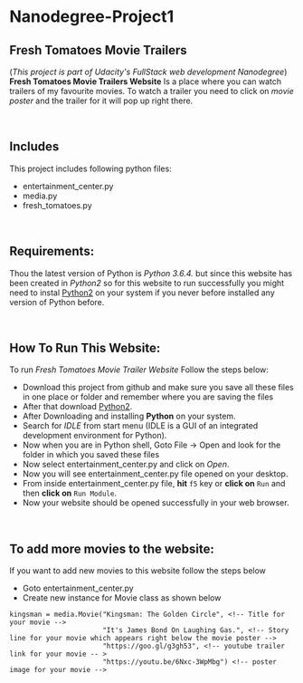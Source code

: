# Nanodegree-Project1 
## Fresh Tomatoes Movie Trailers
(_This project is part of Udacity's FullStack web development Nanodegree_)
**Fresh Tomatoes Movie Trailers Website** Is a place where you can watch trailers of my favourite movies. To watch a trailer you need to click on _movie poster_ and the trailer for it will pop up right there.

<br>

## Includes
This project includes following python files:
- entertainment_center.py
- media.py
- fresh_tomatoes.py

<br>

## Requirements:

Thou the latest version of Python is _Python 3.6.4._ but since this website has been created in _Python2_ so for this website to run successfully you might need to instal [Python2](https://www.python.org/downloads/release/python-2715/) on your system if you never before installed any version of Python before.

<br>

## How To Run This Website:
To run _Fresh Tomatoes Movie Trailer Website_ Follow the steps below:
+ Download this project from github and make sure you save all these files in one place or folder and remember where you are saving the files
+ After that download [Python2](https://www.python.org/downloads/release/python-2715/).
+ After Downloading and installing **Python** on your system.
+ Search for _IDLE_ from start menu (IDLE is a GUI of an integrated development environment for Python).
+ Now when you are in Python shell, Goto File -> Open and look for the folder in which you saved these files
+ Now select entertainment_center.py and click on _Open_.
+ Now you will see entertainment_center.py file opened on your desktop.
+ From inside entertainment_center.py file, **hit** `f5` key or **click on** `Run` and then **click on**  `Run Module`.
+ Now your website should be opened successfully in your web browser.

<br>

## To add more movies to the website:

If you want to add new movies to this website follow the  steps below
- Goto entertainment_center.py
- Create new instance for Movie class as shown below

```
kingsman = media.Movie("Kingsman: The Golden Circle", <!-- Title for your movie -->
                       "It's James Bond On Laughing Gas.", <!-- Story line for your movie which appears right below the movie poster -->
                       "https://goo.gl/g3gh53", <!-- youtube trailer link for your movie -- >
                       "https://youtu.be/6Nxc-3WpMbg") <!-- poster image for your movie -->
```

